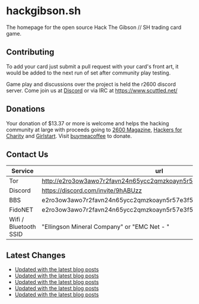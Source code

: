 # hackgibson.sh
The homepage for the open source Hack The Gibson // SH trading card game.


## Contributing

To add your card just submit a pull request with your card's front art, it would be added to the next run of set after community play testing.

Game play and discussions over the project is held the r2600 discord server. Come join us at [Discord](https://discord.com/invite/9hABUzz) or via IRC at https://www.scuttled.net/


## Donations

Your donation of $13.37 or more is welcome and helps the hacking community at large with proceeds going to [2600 Magazine](https://2600.com/), [Hackers for Charity](https://hackersforcharity.org) and [Girlstart](https://girlstart.org).  Visit [buymeacoffee](https://www.buymeacoffee.com/hackgibson.sh) to donate.


## Contact Us

Service | url
-|-
Tor | http://e2ro3ow3awo7r2favn24n65ycc2qmzkoayn5r57e3f56nvjwdcgg32ad.onion
Discord | https://discord.com/invite/9hABUzz
BBS | e2ro3ow3awo7r2favn24n65ycc2qmzkoayn5r57e3f56nvjwdcgg32ad.onion:23
FidoNET | e2ro3ow3awo7r2favn24n65ycc2qmzkoayn5r57e3f56nvjwdcgg32ad.onion:24554
Wifi / Bluetooth SSID | "Ellingson Mineral Company" or "EMC Net - <fidonet address>"

## Latest Changes
<!-- BLOG-POST-LIST:START -->
- [Updated with the latest blog posts](https://github.com/DFW2600/hackgibson.sh/commit/5d3472892cdcc109554b3b3e3c31a8a1c539be2d)
- [Updated with the latest blog posts](https://github.com/DFW2600/hackgibson.sh/commit/352c2df2916785f3b92942e0437c17e0a17dfcb3)
- [Updated with the latest blog posts](https://github.com/DFW2600/hackgibson.sh/commit/d2ed240786f7438d59fa26223f0dd11f3f3b70ac)
- [Updated with the latest blog posts](https://github.com/DFW2600/hackgibson.sh/commit/fea40b1b61740a1abb5aff58b691f2bce13f9e10)
- [Updated with the latest blog posts](https://github.com/DFW2600/hackgibson.sh/commit/4bb420770bc5492cd1304cac6ca4669981dc1a5f)
<!-- BLOG-POST-LIST:END -->
